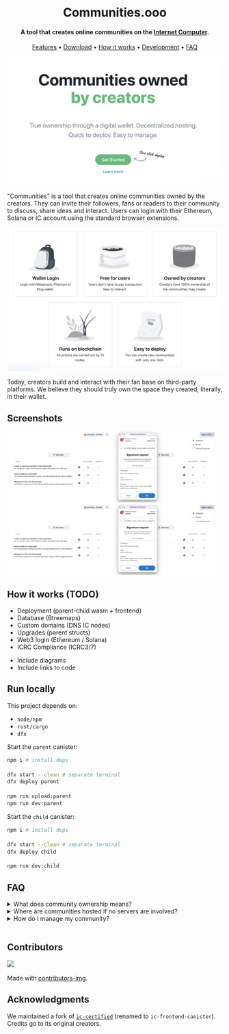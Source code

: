 <h1 align="center">Communities.ooo</h1>

<h4 align="center">A tool that creates online communities on the <a href="https://internetcomputer.org/" target="_blank">Internet Computer</a>.</h4>

<p align="center">
  <a href="#features">Features</a> •
  <a href="#screenshots">Download</a> •
  <a href="#how-it-works">How it works</a> •
  <a href="#development">Development</a> •
  <a href="#faq">FAQ</a>
</p>

![image](./.notes/assets/landing/hero.png)

"Communities" is a tool that creates online communities owned by the creators. They can invite their followers, fans or readers to their community to discuss, share ideas and interact. Users can login with their Ethereum, Solana or IC account using the standard browser extensions.

![image](./.notes/assets/landing/features.png)

Today, creators build and interact with their fan base on third-party platforms. We believe they should truly own the space they created, literally, in their wallet.

## Screenshots

<p>
  <img src="./.notes/assets/screenshots/community.png" width="48%" />
  <img src="./.notes/assets/screenshots/sign-in.png" width="48%" />
  <br/>
  <img src="./.notes/assets/screenshots/community.png" width="48%" />
  <img src="./.notes/assets/screenshots/sign-in.png" width="48%" /> 
</p>

## How it works (TODO)

- Deployment (parent-child wasm + frontend)
- Database (Btreemaps)
- Custom domains (DNS IC nodes)
- Upgrades (parent structs)
- Web3 login (Ethereum / Solana)
- ICRC Compliance (ICRC3/7)

+ Include diagrams
+ Include links to code

## Run locally

This project depends on:
- `node/npm`
- `rust/cargo`
- `dfx`

Start the `parent` canister:

```sh
npm i # install deps

dfx start --clean # separate terminal
dfx deploy parent

npm run upload:parent
npm run dev:parent
```

Start the `child` canister:

```sh
npm i # install deps

dfx start --clean # separate terminal
dfx deploy child

npm run dev:child
```

## FAQ

<details>
<summary>What does community ownership means?</summary>

<br/>

New communities are owned and controlled from your Internet Computer wallet.

If you owned a community you have special privilege to assign moderators, take the community offline or transfer the ownership to another person if you wish to.

</details>

<details>
<summary>Where are communities hosted if no servers are involved?</summary>

<br/>

All communities run on the Internet Computer. They are assigned a subnet of 13 nodes that takes care of hosting the service. When user create a post, sends a reply or uploads a picture all nodes should come in consensus over the result of that operation.

Since there isn't anyone in the middle, server costs can only be increased by Internet Computer onchain governance.

</details>

<details>
<summary> How do I manage my community?</summary>

<br/>

The wallet that created a community is assigned the "Admin".

They will be able to hide replies they deemed inappropriate, lock posts and assign other moderators to have these special privileges too.

</details>
<br/>

## Contributors

<a href="https://github.com/liveduo/communities/graphs/contributors">
  <img src="https://contrib.rocks/image?repo=LiveDuo/communities" />
</a>  

Made with [contributors-img](https://contrib.rocks).  

## Acknowledgments

We maintained a fork of [`ic-certified`](https://github.com/dfinity/sdk/tree/master/src/canisters/frontend/ic-frontend-canister) (renamed to `ic-frontend-canister`). Credits go to its original creators.
